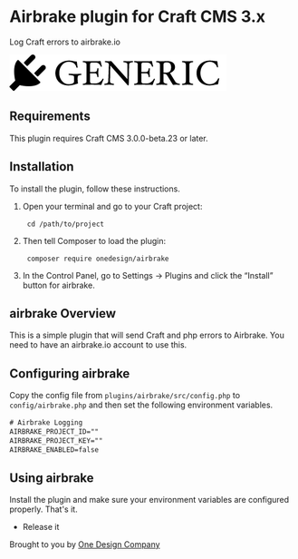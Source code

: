 # Airbrake plugin for Craft CMS 3.x

Log Craft errors to airbrake.io

![Screenshot](resources/img/plugin-logo.png)

## Requirements

This plugin requires Craft CMS 3.0.0-beta.23 or later.

## Installation

To install the plugin, follow these instructions.

1. Open your terminal and go to your Craft project:

        cd /path/to/project

2. Then tell Composer to load the plugin:

        composer require onedesign/airbrake

3. In the Control Panel, go to Settings → Plugins and click the “Install” button for airbrake.

## airbrake Overview

This is a simple plugin that will send Craft and php errors to Airbrake. You need to have an airbrake.io account to use this.

## Configuring airbrake

Copy the config file from `plugins/airbrake/src/config.php` to `config/airbrake.php` and then set the following environment variables.

```
# Airbrake Logging
AIRBRAKE_PROJECT_ID=""
AIRBRAKE_PROJECT_KEY=""
AIRBRAKE_ENABLED=false
```

## Using airbrake

Install the plugin and make sure your environment variables are configured properly. That's it.


* Release it

Brought to you by [One Design Company](https://onedesigncompany.com)
